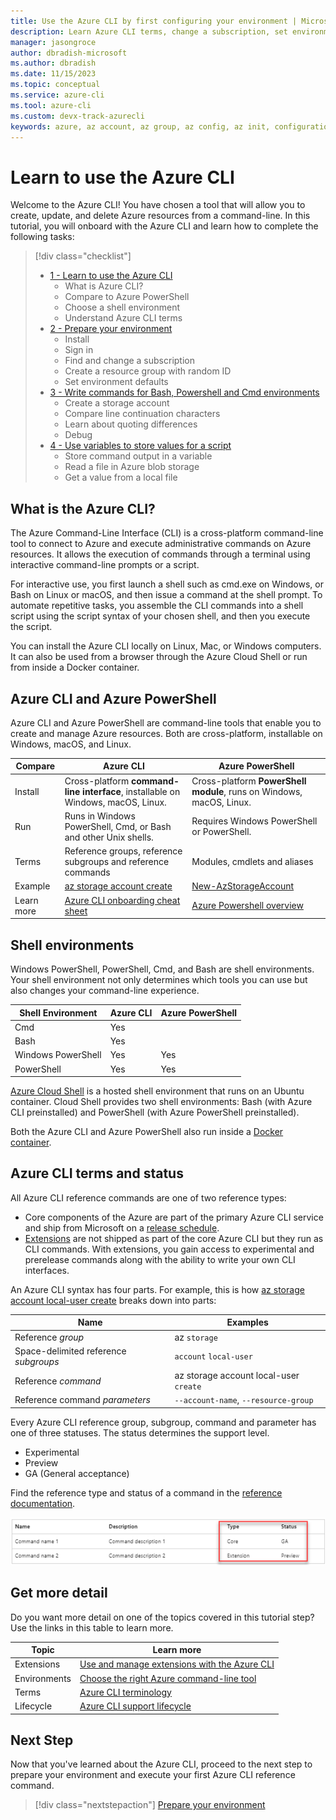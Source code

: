 ```yaml
---
title: Use the Azure CLI by first configuring your environment | Microsoft Docs
description: Learn Azure CLI terms, change a subscription, set environment variables, and create resource groups containing a random ID.
manager: jasongroce
author: dbradish-microsoft
ms.author: dbradish
ms.date: 11/15/2023
ms.topic: conceptual
ms.service: azure-cli
ms.tool: azure-cli
ms.custom: devx-track-azurecli
keywords: azure, az account, az group, az config, az init, configuration
---
```

# Learn to use the Azure CLI

Welcome to the Azure CLI! You have chosen a tool that will allow you to create, update, and delete Azure resources from a command-line. In this tutorial, you will onboard with the Azure CLI and learn how to complete the following tasks:

> [!div class="checklist"]
>
> * [1 - Learn to use the Azure CLI](#what-is-the-azure-cli)
>   * What is Azure CLI?
>   * Compare to Azure PowerShell
>   * Choose a shell environment
>   * Understand Azure CLI terms
> * [2 - Prepare your environment](./get-started-tutorial-1-prepare-environment.md)
>   * Install
>   * Sign in
>   * Find and change a subscription
>   * Create a resource group with random ID
>   * Set environment defaults
> * [3 - Write commands for Bash, Powershell and Cmd environments](./get-started-tutorial-2-work-environments.md)
>   * Create a storage account
>   * Compare line continuation characters
>   * Learn about quoting differences
>   * Debug
> * [4 - Use variables to store values for a script](./get-started-tutorial-3-use-variables.md)
>   * Store command output in a variable
>   * Read a file in Azure blob storage
>   * Get a value from a local file

## What is the Azure CLI?

The Azure Command-Line Interface (CLI) is a cross-platform command-line tool to connect to Azure and execute administrative commands on Azure resources. It allows the execution of commands through a terminal using interactive command-line prompts or a script.

For interactive use, you first launch a shell such as cmd.exe on Windows, or Bash on Linux or macOS, and then issue a command at the shell prompt. To automate repetitive tasks, you assemble the CLI commands into a shell script using the script syntax of your chosen shell, and then you execute the script.

You can install the Azure CLI locally on Linux, Mac, or Windows computers. It can also be used from a browser through the Azure Cloud Shell or run from inside a Docker container.

## Azure CLI and Azure PowerShell

Azure CLI and Azure PowerShell are command-line tools that enable you to create and manage Azure resources. Both are cross-platform, installable on Windows, macOS, and Linux.

| Compare | Azure CLI | Azure PowerShell |
|-|-|-|
|Install|Cross-platform **command-line interface**, installable on Windows, macOS, Linux. | Cross-platform **PowerShell module**, runs on Windows, macOS, Linux.
|Run|Runs in Windows PowerShell, Cmd, or Bash and other Unix shells.| Requires Windows PowerShell or PowerShell.
|Terms| Reference groups, reference subgroups and reference commands | Modules, cmdlets and aliases
|Example | [az storage account create](/cli/azure/storage/account#az-storage-account-create) | [New-AzStorageAccount](/powershell/module/az.storage/new-azstorageaccount) |
|Learn more | [Azure CLI onboarding cheat sheet](./cheat-sheet-onboarding.md) | [Azure Powershell overview](/powershell/azure/what-is-azure-powershell)

## Shell environments

Windows PowerShell, PowerShell, Cmd, and Bash are shell environments. Your shell environment not only determines which tools you can use but also changes your command-line experience.

| Shell Environment | Azure CLI | Azure PowerShell
|-|-|-|
|Cmd | Yes | |
|Bash| Yes | |
|Windows PowerShell | Yes |Yes
|PowerShell | Yes | Yes

[Azure Cloud Shell](/azure/cloud-shell/get-started) is a hosted shell environment that runs on an Ubuntu container. Cloud Shell provides two shell environments: Bash (with Azure CLI preinstalled) and PowerShell (with Azure PowerShell preinstalled).

Both the Azure CLI and Azure PowerShell also run inside a [Docker container](./run-azure-cli-docker.md).

## Azure CLI terms and status

All Azure CLI reference commands are one of two reference types:

* Core components of the Azure are part of the primary Azure CLI service and ship from Microsoft on a [release schedule](./release-notes-azure-cli.md). 
* [Extensions](./azure-cli-extensions-overview.md) are not shipped as part of the core Azure CLI but they run as CLI commands. With extensions, you gain access to experimental and prerelease commands along with the ability to write your own CLI interfaces.

An Azure CLI syntax has four parts. For example, this is how [az storage account local-user create](/cli/azure/storage/account/local-user&branch=main#az-storage-account-local-user-create) breaks down into parts:

| Name | Examples |
|-|-|
| Reference _group_ | az `storage`
| Space-delimited reference _subgroups_ | `account` `local-user`
| Reference _command_ | az storage account local-user `create`
| Reference command _parameters_ | `--account-name`, `--resource-group`

Every Azure CLI reference group, subgroup, command and parameter has one of three statuses. The status determines the support level.

* Experimental
* Preview
* GA (General acceptance)

Find the reference type and status of a command in the [reference documentation](/cli/azure/reference-index).

![status table](./media/status-table.png)

## Get more detail

Do you want more detail on one of the topics covered in this tutorial step? Use the links in this table to learn more.

|Topic| Learn more|
|-|-|
| Extensions | [Use and manage extensions with the Azure CLI](./azure-cli-extensions-overview.md)
| Environments | [Choose the right Azure command-line tool](./choose-the-right-azure-command-line-tool.md)
| Terms | [Azure CLI terminology](reference-types-and-status.md) |
| Lifecycle | [Azure CLI support lifecycle]()

## Next Step

Now that you've learned about the Azure CLI, proceed to the next step to prepare your environment and execute your first Azure CLI reference command.

> [!div class="nextstepaction"]
> [Prepare your environment](./get-started-tutorial-1-prepare-environment.md)
